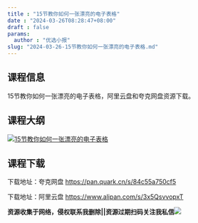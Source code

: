 ```yaml
---
title : "15节教你如何一张漂亮的电子表格"
date : "2024-03-26T08:28:47+08:00"
draft : false
params:
  author : "优选小报"
slug: "2024-03-26-15节教你如何一张漂亮的电子表格.md"
---
```


## 课程信息

15节教你如何一张漂亮的电子表格，阿里云盘和夸克网盘资源下载。

## 课程大纲

[![15节教你如何一张漂亮的电子表格](//img7-1.zhekoulieshou.com/mmbiz_jpg/iaHBVewvSIbAOP5MwRmNQ8SEEaPPgBTocOyob4pXfyfibOmRXpffCibnRVtjQaunAeIRTiadN8IVQtua1OHjeewDdA/0)](//img7-1.zhekoulieshou.com/mmbiz_jpg/iaHBVewvSIbAOP5MwRmNQ8SEEaPPgBTocOyob4pXfyfibOmRXpffCibnRVtjQaunAeIRTiadN8IVQtua1OHjeewDdA/0)

## 课程下载

下载地址：夸克网盘 https://pan.quark.cn/s/84c55a750cf5

下载地址：阿里云盘 https://www.alipan.com/s/3x5QsvvopxT

**资源收集于网络，侵权联系我删除||资源过期扫码关注我私信**![](//img7-1.zhekoulieshou.com/mmbiz_jpg/iaHBVewvSIbAjcr9g6TlCXSfiaDqkbzuEzp207hVzPqT4YGQOAazQ1KNHCeACbia5Lzq4Ckwibe48iar1q7lgVP1o3w/640?wx_fmt=jpeg&from=appmsg)


